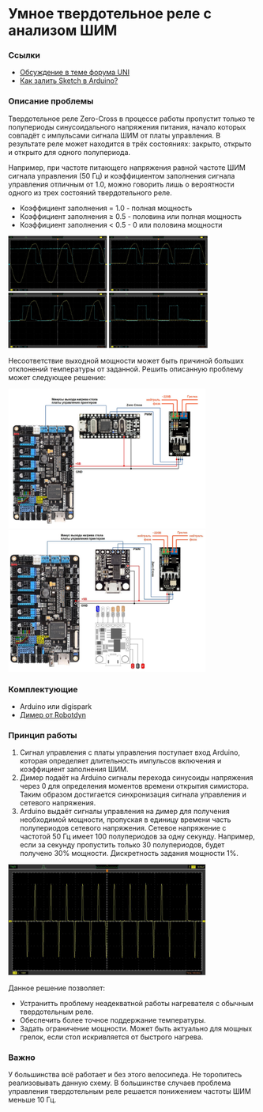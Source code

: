 # Умное твердотельное реле с анализом ШИМ

### Ссылки
- [Обсуждение в теме форума UNI](https://uni3d.store/viewtopic.php?t=527)
- [Как залить Sketch в Arduino?](https://alexgyver.ru/arduino-first)

### Описание проблемы
Твердотельное реле Zero-Cross в процессе работы пропустит только те полупериоды синусоидального напряжения питания, начало которых совпадёт с импульсами сигнала ШИМ от платы управления. В результате реле может находится в трёх состояниях: закрыто, открыто и открыто для одного полупериода. 


Например, при частоте питающего напряжения равной частоте ШИМ сигнала управления (50 Гц) и коэффициентом заполнения сигнала управления отличным от 1.0, можно говорить лишь о вероятности одного из трех состояний твердотельного реле.
- Коэффициент заполнения = 1.0 - полная мощность
- Коэффициент заполнения ≥ 0.5 - половина или полная мощность
- Коэффициент заполнения < 0.5 - 0 или половина мощности

<img src="https://github.com/demonlibra/smart_ssr/blob/master/oscilloscope/1.jpg" width="200"> <img src="https://github.com/demonlibra/smart_ssr/blob/master/oscilloscope/2.jpg" width="200"> <img src="https://github.com/demonlibra/smart_ssr/blob/master/oscilloscope/3.jpg" width="200"> <img src="https://github.com/demonlibra/smart_ssr/blob/master/oscilloscope/4.jpg" width="200">

Несоответствие выходной мощности может быть причиной больших отклонений температуры от заданной. 
Решить описанную проблему может следующее решение:

<img src="https://github.com/demonlibra/smart_ssr/blob/master/arduino/dimmer+arduino.jpg" width="400"> <img src="https://github.com/demonlibra/smart_ssr/blob/master/digispark/smart_ssr_digispark.jpg" width="400">

### Комплектующие
- Arduino или digispark
- [Димер от Robotdyn](https://robotdyn.aliexpress.ru/store/1950989/search?origin=n&SortType=new_desc&SearchText=dimmer)

### Принцип работы
1. Сигнал управления с платы управления  поступает вход Arduino, которая определяет длительность импульсов включения и коэффициент заполнения ШИМ.
2. Димер подаёт на Arduino сигналы перехода синусоиды напряжения через 0 для определения моментов времени открытия симистора. Таким образом достигается синхронизация сигнала управления и сетевого напряжения.
3. Arduino выдаёт сигналы управления на димер для получения необходимой мощности, пропуская в единицу времени часть полупериодов сетевого напряжения. Сетевое напряжение с частотой 50 Гц имеет 100 полупериодов за одну секунду. Например, если за секунду пропустить только 30 полупериодов, будет получено 30% мощности.
Дискретность задания мощности 1%.

<img src="https://github.com/demonlibra/smart_ssr/blob/master/oscilloscope/5.jpg" width="400">

Данное решение позволяет:
- Устранитть проблему неадекватной работы нагревателя с обычным твердотельным реле.
- Обеспечить более точное поддержание температуры.
- Задать ограничение мощности. Может быть актуально для мощных грелок, если стол искривляется от быстрого нагрева.

### Важно
У большинства всё работает и без этого велосипеда. Не торопитесь реализовывать данную схему.
В большинстве случаев проблема управления твердотельным реле решается понижением частоты ШИМ меньше 10 Гц.
